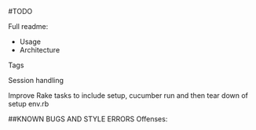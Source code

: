 #TODO

Full readme:
* Usage
* Architecture 

Tags

Session handling

Improve Rake tasks to include setup, cucumber run and then tear down of setup env.rb

##KNOWN BUGS AND STYLE ERRORS
Offenses:

